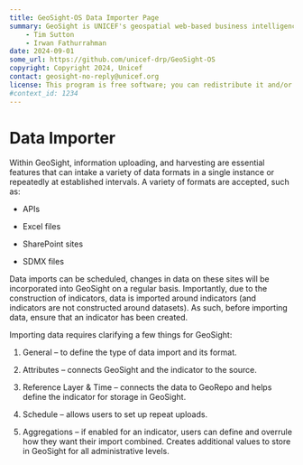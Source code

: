 ```yaml
---
title: GeoSight-OS Data Importer Page 
summary: GeoSight is UNICEF's geospatial web-based business intelligence platform.
    - Tim Sutton
    - Irwan Fathurrahman
date: 2024-09-01
some_url: https://github.com/unicef-drp/GeoSight-OS
copyright: Copyright 2024, Unicef
contact: geosight-no-reply@unicef.org
license: This program is free software; you can redistribute it and/or modify it under the terms of the GNU Affero General Public License as published by the Free Software Foundation; either version 3 of the License, or (at your option) any later version.
#context_id: 1234
---
```

# Data Importer
Within GeoSight, information uploading, and harvesting are essential features that can intake a variety of data formats in a single instance or repeatedly at established intervals. A variety of formats are accepted, such as:

-	APIs

-	Excel files

-	SharePoint sites

-	SDMX files 

Data imports can be scheduled, changes in data on these sites will be incorporated into GeoSight on a regular basis. 
Importantly, due to the construction of indicators, data is imported around indicators (and indicators are not constructed around datasets). As such, before importing data, ensure that an indicator has been created.

Importing data requires clarifying a few things for GeoSight:

1.	General – to define the type of data import and its format.

2.	Attributes – connects GeoSight and the indicator to the source.

3.	Reference Layer & Time – connects the data to GeoRepo and helps define the indicator for storage in GeoSight.

4.	Schedule – allows users to set up repeat uploads.

5.	Aggregations – if enabled for an indicator, users can define and overrule how they want their import combined. Creates additional values to store in GeoSight for all administrative levels.

